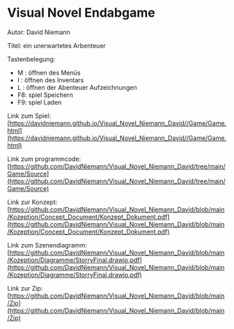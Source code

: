 # Visual Novel Endabgame 

Autor: David Niemann  

Titel: ein unerwartetes Arbenteuer  

Tastenbelegung:  
 * M : öffnen des Menüs
 * I : öffnen des Inventars 
 * L : öffnen der Abenteuer Aufzeichnungen
 * F8: spiel Speichern 
 * F9: spiel Laden  

Link zum Spiel: [https://davidniemann.github.io/Visual_Novel_Niemann_David//Game/Game.html](https://davidniemann.github.io/Visual_Novel_Niemann_David//Game/Game.html)


Link zum programmcode: [https://github.com/DavidNiemann/Visual_Novel_Niemann_David/tree/main/Game/Source](https://github.com/DavidNiemann/Visual_Novel_Niemann_David/tree/main/Game/Source)

Link zur Konzept: [https://github.com/DavidNiemann/Visual_Novel_Niemann_David/blob/main/Kozeption/Concept_Document/Konzept_Dokument.pdf](https://github.com/DavidNiemann/Visual_Novel_Niemann_David/blob/main/Kozeption/Concept_Document/Konzept_Dokument.pdf)

Link zum Szenendiagramm: [https://github.com/DavidNiemann/Visual_Novel_Niemann_David/blob/main/Kozeption/Diagramme/StorryFinal.drawio.pdf](https://github.com/DavidNiemann/Visual_Novel_Niemann_David/blob/main/Kozeption/Diagramme/StorryFinal.drawio.pdf)

Link zur Zip: [https://github.com/DavidNiemann/Visual_Novel_Niemann_David/blob/main/Zip](https://github.com/DavidNiemann/Visual_Novel_Niemann_David/blob/main/Zip)


